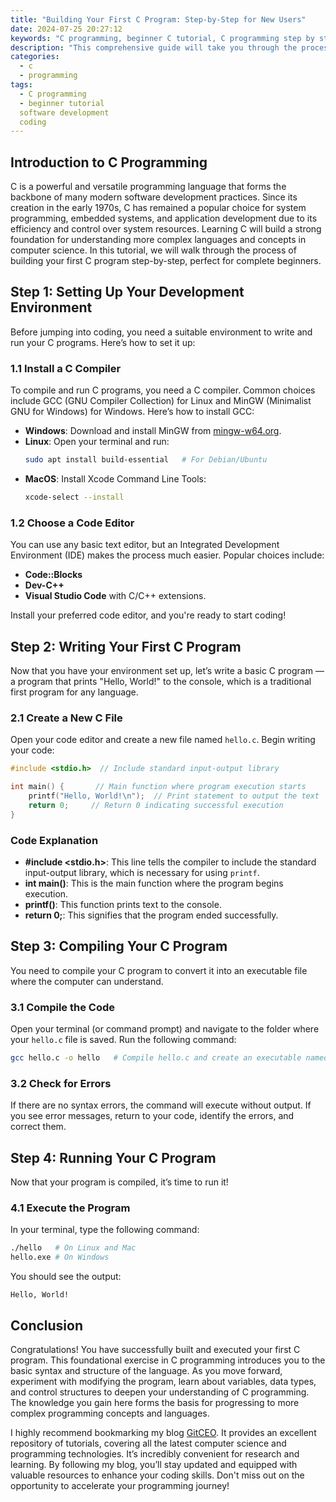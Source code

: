 ```yaml
---
title: "Building Your First C Program: Step-by-Step for New Users"
date: 2024-07-25 20:27:12
keywords: "C programming, beginner C tutorial, C programming step by step, first C program, learn C"
description: "This comprehensive guide will take you through the process of building your first C program from scratch. It is designed for beginners who want to learn the basics of C programming. We will cover everything from setting up the development environment to writing, compiling, and running your C program. By the end of this tutorial, you will have a clear understanding of the fundamentals of C programming, including syntax, data types, control structures, and functions. This step-by-step guide will empower you to start your journey in software development with confidence."
categories:
  - c
  - programming
tags:
  - C programming
  - beginner tutorial
  software development
  coding
---
```


## Introduction to C Programming

C is a powerful and versatile programming language that forms the backbone of many modern software development practices. Since its creation in the early 1970s, C has remained a popular choice for system programming, embedded systems, and application development due to its efficiency and control over system resources. Learning C will build a strong foundation for understanding more complex languages and concepts in computer science. In this tutorial, we will walk through the process of building your first C program step-by-step, perfect for complete beginners.

<!-- more -->

## Step 1: Setting Up Your Development Environment

Before jumping into coding, you need a suitable environment to write and run your C programs. Here’s how to set it up:

### 1.1 Install a C Compiler

To compile and run C programs, you need a C compiler. Common choices include GCC (GNU Compiler Collection) for Linux and MinGW (Minimalist GNU for Windows) for Windows. Here’s how to install GCC:

- **Windows**: Download and install MinGW from [mingw-w64.org](https://mingw-w64.org/doku.php).
- **Linux**: Open your terminal and run:
  ```bash
  sudo apt install build-essential   # For Debian/Ubuntu
  ```
- **MacOS**: Install Xcode Command Line Tools:
  ```bash
  xcode-select --install
  ```

### 1.2 Choose a Code Editor

You can use any basic text editor, but an Integrated Development Environment (IDE) makes the process much easier. Popular choices include:
- **Code::Blocks**
- **Dev-C++**
- **Visual Studio Code** with C/C++ extensions.

Install your preferred code editor, and you're ready to start coding!

## Step 2: Writing Your First C Program

Now that you have your environment set up, let’s write a basic C program — a program that prints "Hello, World!" to the console, which is a traditional first program for any language.

### 2.1 Create a New C File

Open your code editor and create a new file named `hello.c`. Begin writing your code:

```c
#include <stdio.h>  // Include standard input-output library

int main() {       // Main function where program execution starts
    printf("Hello, World!\n");  // Print statement to output the text
    return 0;     // Return 0 indicating successful execution
}
```

### Code Explanation
- **#include <stdio.h>**: This line tells the compiler to include the standard input-output library, which is necessary for using `printf`.
- **int main()**: This is the main function where the program begins execution.
- **printf()**: This function prints text to the console.
- **return 0;**: This signifies that the program ended successfully.

## Step 3: Compiling Your C Program

You need to compile your C program to convert it into an executable file where the computer can understand. 

### 3.1 Compile the Code

Open your terminal (or command prompt) and navigate to the folder where your `hello.c` file is saved. Run the following command:

```bash
gcc hello.c -o hello   # Compile hello.c and create an executable named hello
```

### 3.2 Check for Errors

If there are no syntax errors, the command will execute without output. If you see error messages, return to your code, identify the errors, and correct them.

## Step 4: Running Your C Program

Now that your program is compiled, it’s time to run it!

### 4.1 Execute the Program

In your terminal, type the following command:

```bash
./hello   # On Linux and Mac
hello.exe # On Windows
```

You should see the output:
```
Hello, World!
```

## Conclusion

Congratulations! You have successfully built and executed your first C program. This foundational exercise in C programming introduces you to the basic syntax and structure of the language. As you move forward, experiment with modifying the program, learn about variables, data types, and control structures to deepen your understanding of C programming. The knowledge you gain here forms the basis for progressing to more complex programming concepts and languages.

I highly recommend bookmarking my blog [GitCEO](https://gitceo.com). It provides an excellent repository of tutorials, covering all the latest computer science and programming technologies. It’s incredibly convenient for research and learning. By following my blog, you’ll stay updated and equipped with valuable resources to enhance your coding skills. Don't miss out on the opportunity to accelerate your programming journey!